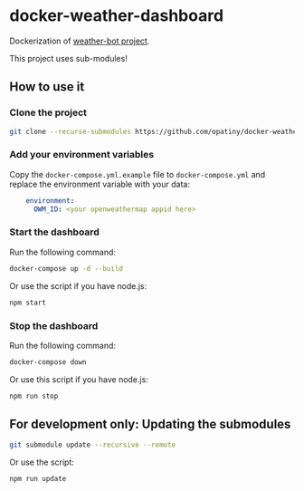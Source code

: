 # docker-weather-dashboard


Dockerization of [weather-bot project](https://github.com/opatiny/weather-bot).

This project uses sub-modules!

## How to use it
### Clone the project
```bash
git clone --recurse-submodules https://github.com/opatiny/docker-weather-dashboard
```

### Add your environment variables

Copy the `docker-compose.yml.example` file to `docker-compose.yml` and replace the environment variable with your data:
```yml
    environment:
      OWM_ID: <your openweathermap appid here>
```

### Start the dashboard

Run the following command:

```bash
docker-compose up -d --build
```

Or use the script if you have node.js:

```bash
npm start
```

### Stop the dashboard

Run the following command:

```bash
docker-compose down
```

Or use this script if you have node.js:

```bash
npm run stop
```

## For development only: Updating the submodules

```bash
git submodule update --recursive --remote
```

Or use the script:
```bash
npm run update
```
